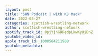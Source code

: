 ```yaml
---
layout: post
title: "SWN Podcast | with KJ Mack"
date: 2022-05-27
categories: scottish-wrestling-network
author: scottish-wrestling-network
spotify_track_id: 0pjYjhGDRedpLkwKy8jDnZ
youtube_video_id: 
apple_track_id: 1000564211908
youtube_metadata: 
---
```

